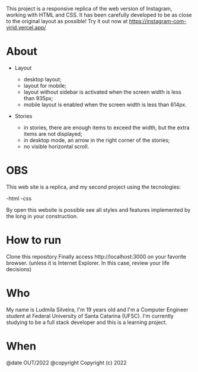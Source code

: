 This project is a responsive replica of the web version of Instagram, working with HTML and CSS. It has been carefully developed to be as close to the original layout as possible! Try it out now at https://instagram-com-virid.vercel.app/

# About
- Layout
    - desktop layout;
    - layout for mobile;
    - layout without sidebar is activated when the screen width is less than 935px;
    - mobile layout is enabled when the screen width is less than 614px.
    
- Stories
    - in stories, there are enough items to exceed the width, but the extra items are not displayed;
    - in desktop mode, an arrow in the right corner of the stories;
    - no visible horizontal scroll.

# OBS
This web site is a replica, and my second project using the tecnologies:

-html
-css

By open this website is possible see all styles and features implemented by the long in your construction.

# How to run
Clone this repository
Finally access http://localhost:3000 on your favorite browser. (unless it is Internet Explorer. In this case, review your life decisions)

# Who
My name is Ludmila Silveira, I'm 19 years old and I'm a Computer Engineer student at Federal University of Santa Catarina (UFSC). I'm currently studying to be a full stack developer and this is a learning project.

# When 
@date OUT/2022
@copyright Copyright (c) 2022